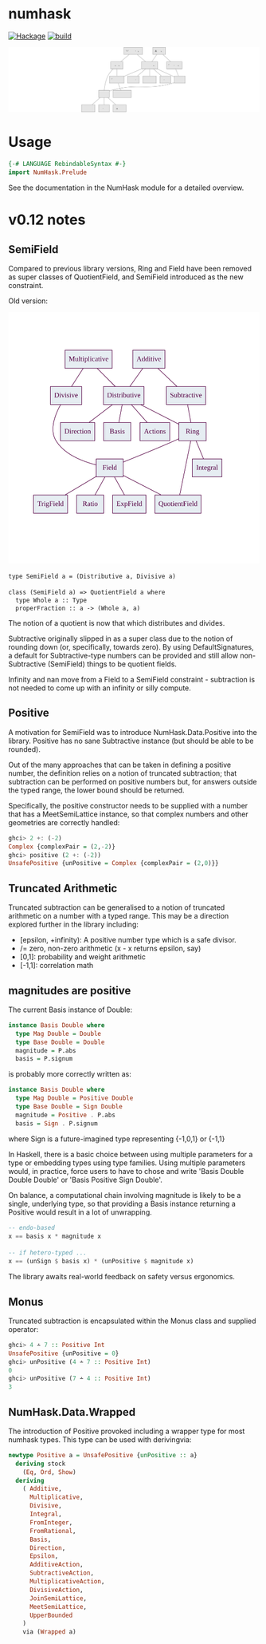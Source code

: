 numhask
===

[![Hackage](https://img.shields.io/hackage/v/numhask.svg)](https://hackage.haskell.org/package/numhask)
[![build](https://github.com/tonyday567/numhask/actions/workflows/haskell-ci.yml/badge.svg)](https://github.com/tonyday567/numhask/actions/workflows/haskell-ci.yml)

![](other/nh12.svg)

Usage
===

``` haskell
{-# LANGUAGE RebindableSyntax #-}
import NumHask.Prelude
```
See the documentation in the NumHask module for a detailed overview.

v0.12 notes
===

SemiField
---

Compared to previous library versions, Ring and Field have been removed as super classes of QuotientField, and SemiField introduced as the new constraint.

Old version:

![](other/nh11.svg)

```
type SemiField a = (Distributive a, Divisive a)

class (SemiField a) => QuotientField a where
  type Whole a :: Type
  properFraction :: a -> (Whole a, a)
```

The notion of a quotient is now that which distributes and divides.

Subtractive originally slipped in as a super class due to the notion of rounding down (or, specifically, towards zero). By using DefaultSignatures, a default for Subtractive-type numbers can be provided and still allow non-Subtractive (SemiField) things to be quotient fields.

Infinity and nan move from a Field to a SemiField constraint - subtraction is not needed to come up with an infinity or silly compute.

Positive
---

A motivation for SemiField was to introduce NumHask.Data.Positive into the library. Positive has no sane Subtractive instance (but should be able to be rounded).

Out of the many approaches that can be taken in defining a positive number, the definition relies on a notion of truncated subtraction; that subtraction can be performed on positive numbers but, for answers outside the typed range, the lower bound should be returned.

Specifically, the positive constructor needs to be supplied with a number that has a MeetSemiLattice instance, so that complex numbers and other geometries are correctly handled:

``` haskell
ghci> 2 +: (-2)
Complex {complexPair = (2,-2)}
ghci> positive (2 +: (-2))
UnsafePositive {unPositive = Complex {complexPair = (2,0)}}
```

Truncated Arithmetic
---

Truncated subtraction can be generalised to a notion of truncated arithmetic on a number with a typed range. This may be a direction explored further in the library including:

- [epsilon, +infinity): A positive number type which is a safe divisor.
- /= zero, non-zero arithmetic (x - x returns epsilon, say)
- [0,1]: probability and weight arithmetic
- [-1,1]: correlation math

magnitudes are positive
---

The current Basis instance of Double:

``` haskell
instance Basis Double where
  type Mag Double = Double
  type Base Double = Double
  magnitude = P.abs
  basis = P.signum
```

is probably more correctly written as:

``` haskell
instance Basis Double where
  type Mag Double = Positive Double
  type Base Double = Sign Double
  magnitude = Positive . P.abs
  basis = Sign . P.signum
```

where Sign is a future-imagined type representing {-1,0,1} or {-1,1}

In Haskell, there is a basic choice between using multiple parameters for a type or embedding types using type families. Using multiple parameters would, in practice, force users to have to chose and write 'Basis Double Double Double' or 'Basis Positive Sign Double'.

On balance, a computational chain involving magnitude is likely to be a single, underlying type, so that providing a Basis instance returning a Positive would result in a lot of unwrapping.

``` haskell
-- endo-based
x == basis x * magnitude x

-- if hetero-typed ...
x == (unSign $ basis x) * (unPositive $ magnitude x)
```

The library awaits real-world feedback on safety versus ergonomics.

Monus
---

Truncated subtraction is encapsulated within the Monus class and supplied operator:

``` haskell
ghci> 4 ∸ 7 :: Positive Int
UnsafePositive {unPositive = 0}
ghci> unPositive (4 ∸ 7 :: Positive Int)
0
ghci> unPositive (7 ∸ 4 :: Positive Int)
3
```

NumHask.Data.Wrapped
---

The introduction of Positive provoked including a wrapper type for most numhask types. This type can be used with derivingvia:

``` haskell
newtype Positive a = UnsafePositive {unPositive :: a}
  deriving stock
    (Eq, Ord, Show)
  deriving
    ( Additive,
      Multiplicative,
      Divisive,
      Integral,
      FromInteger,
      FromRational,
      Basis,
      Direction,
      Epsilon,
      AdditiveAction,
      SubtractiveAction,
      MultiplicativeAction,
      DivisiveAction,
      JoinSemiLattice,
      MeetSemiLattice,
      UpperBounded
    )
    via (Wrapped a)
```

